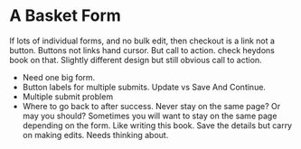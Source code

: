 # A Basket Form

If lots of individual forms, and no bulk edit, then checkout is a link not a button. Buttons not links hand cursor. But call to action. check heydons book on that. Slightly different design but still obvious call to action.

- Need one big form.
- Button labels for multiple submits. Update vs Save And Continue.
- Multiple submit problem
- Where to go back to after success. Never stay on the same page? Or may you should? Sometimes you will want to stay on the same page depending on the form. Like writing this book. Save the details but carry on making edits. Needs thinking about.